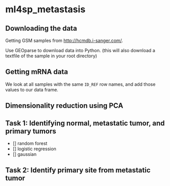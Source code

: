# ml4sp_metastasis

## Downloading the data 
Getting GSM samples from http://hcmdb.i-sanger.com/.

Use GEOparse to download data into Python. 
(this will also download a textfile of the sample in your root directory)

## Getting mRNA data

We look at all samples with the same `ID_REF` row names, and add those values to our data frame. 

## Dimensionality reduction using PCA 


## Task 1: Identifying normal, metastatic tumor, and primary tumors 
- [] random forest
- [] logistic regression
- [] gaussian 

## Task 2: Identify primary site from metastatic tumor 


